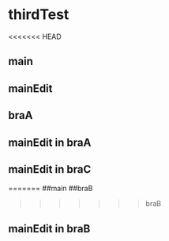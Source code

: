 # thirdTest
<<<<<<< HEAD
## main
## mainEdit
## braA
## mainEdit in braA
## mainEdit in braC
=======
##main
##braB
>>>>>>> braB
## mainEdit in braB
